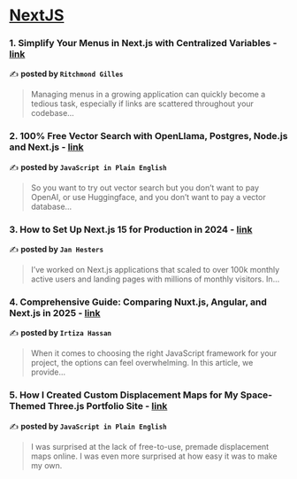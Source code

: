
<h1><a href=https://medium.com/tag/nextjs/recommended target="_blank" rel="noopener noreferrer">NextJS</a></h1>
<h3>1. Simplify Your Menus in Next.js with Centralized Variables - <a href="https://medium.com/@gritchmond/simplify-your-menus-in-next-js-with-centralized-variables-2af917d4995a" target="_blank" rel="noopener noreferrer">link</a></h3>

✍️ **posted by `Ritchmond Gilles`**

<blockquote>Managing menus in a growing application can quickly become a tedious task, especially if links are scattered throughout your codebase…</blockquote>

<h3>2. 100% Free Vector Search with OpenLlama, Postgres, Node.js and Next.js - <a href="https://medium.com/javascript-in-plain-english/100-free-vector-search-with-openllama-postgres-nodejs-and-nextjs-e496856766f7" target="_blank" rel="noopener noreferrer">link</a></h3>

✍️ **posted by `JavaScript in Plain English`**

<blockquote>So you want to try out vector search but you don’t want to pay OpenAI, or use Huggingface, and you don’t want to pay a vector database…</blockquote>

<h3>3. How to Set Up Next.js 15 for Production in 2024 - <a href="https://medium.com/@jan.hesters/how-to-set-up-next-js-15-for-production-in-2024-347f542922b4" target="_blank" rel="noopener noreferrer">link</a></h3>

✍️ **posted by `Jan Hesters`**

<blockquote>I’ve worked on Next.js applications that scaled to over 100k monthly active users and landing pages with millions of monthly visitors. In…</blockquote>

<h3>4. Comprehensive Guide: Comparing Nuxt.js, Angular, and Next.js in 2025 - <a href="https://medium.com/@irtiza-hassan/comprehensive-guide-comparing-nuxt-js-angular-and-next-js-in-2025-55a05449d61f" target="_blank" rel="noopener noreferrer">link</a></h3>

✍️ **posted by `Irtiza Hassan`**

<blockquote>When it comes to choosing the right JavaScript framework for your project, the options can feel overwhelming. In this article, we provide…</blockquote>

<h3>5. How I Created Custom Displacement Maps for My Space-Themed Three.js Portfolio Site - <a href="https://medium.com/javascript-in-plain-english/how-i-created-custom-displacement-maps-for-my-space-themed-three-js-portfolio-site-642b52700941" target="_blank" rel="noopener noreferrer">link</a></h3>

✍️ **posted by `JavaScript in Plain English`**

<blockquote>I was surprised at the lack of free-to-use, premade displacement maps online. I was even more surprised at how easy it was to make my own.</blockquote>

